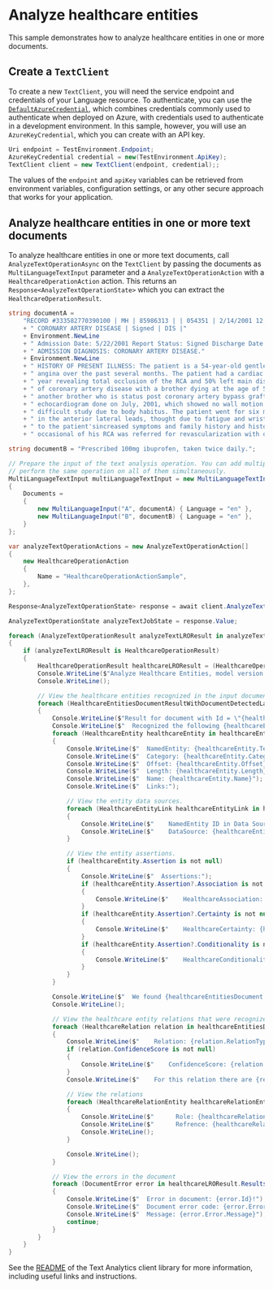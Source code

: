 # Analyze healthcare entities

This sample demonstrates how to analyze healthcare entities in one or more documents.

## Create a `TextClient`

To create a new `TextClient`, you will need the service endpoint and credentials of your Language resource. To authenticate, you can use the [`DefaultAzureCredential`][DefaultAzureCredential], which combines credentials commonly used to authenticate when deployed on Azure, with credentials used to authenticate in a development environment. In this sample, however, you will use an `AzureKeyCredential`, which you can create with an API key.

```C# Snippet:CreateTextClient
Uri endpoint = TestEnvironment.Endpoint;
AzureKeyCredential credential = new(TestEnvironment.ApiKey);
TextClient client = new TextClient(endpoint, credential);;
```

The values of the `endpoint` and `apiKey` variables can be retrieved from environment variables, configuration settings, or any other secure approach that works for your application.

## Analyze healthcare entities in one or more text documents

To analyze healthcare entities in one or more text documents, call `AnalyzeTextOperationAsync` on the `TextClient` by passing the documents as `MultiLanguageTextInput` parameter and a `AnalyzeTextOperationAction` with a `HealthcareOperationAction` action. This returns an `Response<AnalyzeTextOperationState>` which you can extract the `HealthcareOperationResult`.

```C# Snippet:Sample7_AnalyzeTextOperationAsync_HealthcareOperationAction
string documentA =
    "RECORD #333582770390100 | MH | 85986313 | | 054351 | 2/14/2001 12:00:00 AM |"
    + " CORONARY ARTERY DISEASE | Signed | DIS |"
    + Environment.NewLine
    + " Admission Date: 5/22/2001 Report Status: Signed Discharge Date: 4/24/2001"
    + " ADMISSION DIAGNOSIS: CORONARY ARTERY DISEASE."
    + Environment.NewLine
    + " HISTORY OF PRESENT ILLNESS: The patient is a 54-year-old gentleman with a history of progressive"
    + " angina over the past several months. The patient had a cardiac catheterization in July of this"
    + " year revealing total occlusion of the RCA and 50% left main disease, with a strong family history"
    + " of coronary artery disease with a brother dying at the age of 52 from a myocardial infarction and"
    + " another brother who is status post coronary artery bypass grafting. The patient had a stress"
    + " echocardiogram done on July, 2001, which showed no wall motion abnormalities, but this was a"
    + " difficult study due to body habitus. The patient went for six minutes with minimal ST depressions"
    + " in the anterior lateral leads, thought due to fatigue and wrist pain, his anginal equivalent. Due"
    + " to the patient'sincreased symptoms and family history and history left main disease with total"
    + " occasional of his RCA was referred for revascularization with open heart surgery.";

string documentB = "Prescribed 100mg ibuprofen, taken twice daily.";

// Prepare the input of the text analysis operation. You can add multiple documents to this list and
// perform the same operation on all of them simultaneously.
MultiLanguageTextInput multiLanguageTextInput = new MultiLanguageTextInput()
{
    Documents =
    {
        new MultiLanguageInput("A", documentA) { Language = "en" },
        new MultiLanguageInput("B", documentB) { Language = "en" },
    }
};

var analyzeTextOperationActions = new AnalyzeTextOperationAction[]
{
    new HealthcareOperationAction
    {
        Name = "HealthcareOperationActionSample",
    },
};

Response<AnalyzeTextOperationState> response = await client.AnalyzeTextOperationAsync(multiLanguageTextInput, analyzeTextOperationActions);

AnalyzeTextOperationState analyzeTextJobState = response.Value;

foreach (AnalyzeTextOperationResult analyzeTextLROResult in analyzeTextJobState.Actions.Items)
{
    if (analyzeTextLROResult is HealthcareOperationResult)
    {
        HealthcareOperationResult healthcareLROResult = (HealthcareOperationResult)analyzeTextLROResult;
        Console.WriteLine($"Analyze Healthcare Entities, model version: \"{healthcareLROResult.Results.ModelVersion}\"");
        Console.WriteLine();

        // View the healthcare entities recognized in the input documents.
        foreach (HealthcareEntitiesDocumentResultWithDocumentDetectedLanguage healthcareEntitiesDocument in healthcareLROResult.Results.Documents)
        {
            Console.WriteLine($"Result for document with Id = \"{healthcareEntitiesDocument.Id}\":");
            Console.WriteLine($"  Recognized the following {healthcareEntitiesDocument.Entities.Count} healthcare entities:");
            foreach (HealthcareEntity healthcareEntity in healthcareEntitiesDocument.Entities)
            {
                Console.WriteLine($"  NamedEntity: {healthcareEntity.Text}");
                Console.WriteLine($"  Category: {healthcareEntity.Category}");
                Console.WriteLine($"  Offset: {healthcareEntity.Offset}");
                Console.WriteLine($"  Length: {healthcareEntity.Length}");
                Console.WriteLine($"  Name: {healthcareEntity.Name}");
                Console.WriteLine($"  Links:");

                // View the entity data sources.
                foreach (HealthcareEntityLink healthcareEntityLink in healthcareEntity.Links)
                {
                    Console.WriteLine($"    NamedEntity ID in Data Source: {healthcareEntityLink.Id}");
                    Console.WriteLine($"    DataSource: {healthcareEntityLink.DataSource}");
                }

                // View the entity assertions.
                if (healthcareEntity.Assertion is not null)
                {
                    Console.WriteLine($"  Assertions:");
                    if (healthcareEntity.Assertion?.Association is not null)
                    {
                        Console.WriteLine($"    HealthcareAssociation: {healthcareEntity.Assertion?.Association}");
                    }
                    if (healthcareEntity.Assertion?.Certainty is not null)
                    {
                        Console.WriteLine($"    HealthcareCertainty: {healthcareEntity.Assertion?.Certainty}");
                    }
                    if (healthcareEntity.Assertion?.Conditionality is not null)
                    {
                        Console.WriteLine($"    HealthcareConditionality: {healthcareEntity.Assertion?.Conditionality}");
                    }
                }
            }

            Console.WriteLine($"  We found {healthcareEntitiesDocument.Relations.Count} relations in the current document:");
            Console.WriteLine();

            // View the healthcare entity relations that were recognized.
            foreach (HealthcareRelation relation in healthcareEntitiesDocument.Relations)
            {
                Console.WriteLine($"    Relation: {relation.RelationType}");
                if (relation.ConfidenceScore is not null)
                {
                    Console.WriteLine($"    ConfidenceScore: {relation.ConfidenceScore}");
                }
                Console.WriteLine($"    For this relation there are {relation.Entities.Count} roles");

                // View the relations
                foreach (HealthcareRelationEntity healthcareRelationEntity in relation.Entities)
                {
                    Console.WriteLine($"      Role: {healthcareRelationEntity.Role}");
                    Console.WriteLine($"      Refrence: {healthcareRelationEntity.Ref}");
                    Console.WriteLine();
                }

                Console.WriteLine();
            }

            // View the errors in the document
            foreach (DocumentError error in healthcareLROResult.Results.Errors)
            {
                Console.WriteLine($"  Error in document: {error.Id}!");
                Console.WriteLine($"  Document error code: {error.Error.Code}");
                Console.WriteLine($"  Message: {error.Error.Message}");
                continue;
            }
        }
    }
}
```

See the [README] of the Text Analytics client library for more information, including useful links and instructions.

[DefaultAzureCredential]: https://github.com/Azure/azure-sdk-for-net/blob/main/sdk/identity/Azure.Identity/README.md
[README]: https://github.com/quentinRobinson/azure-sdk-for-net/blob/qrobinson/analyze-text-sdk/sdk/cognitivelanguage/Azure.AI.Language.TextAnalytics/samples/README.md
